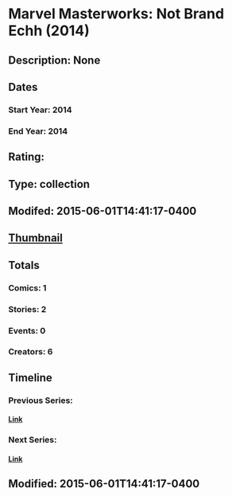 # Marvel Masterworks: Not Brand Echh (2014)
## Description: None
## Dates
### Start Year: 2014
### End Year: 2014
## Rating: 
## Type: collection
## Modifed: 2015-06-01T14:41:17-0400
## [Thumbnail](http://i.annihil.us/u/prod/marvel/i/mg/b/40/image_not_available.jpg)
## Totals
### Comics: 1
### Stories: 2
### Events: 0
### Creators: 6
## Timeline
### Previous Series: 
#### [Link]()
### Next Series: 
#### [Link]()
## Modified: 2015-06-01T14:41:17-0400